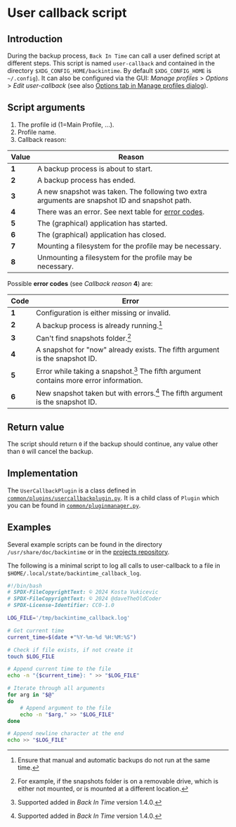 # User callback script
<!--
SPDX-FileCopyrightText: © 2015 Germar Reitze
SPDX-FileCopyrightText: © 2024 Kosta Vukicevic (stcksmsh)
SPDX-FileCopyrightText: © 2024 Christian BUHTZ <c.buhtz@posteo.jp>

SPDX-License-Identifier: GPL-2.0-or-later

This file is part of the program "Back In Time" which is released under GNU
General Public License v2 (GPLv2). See LICENSES directory or go to
<https://spdx.org/licenses/GPL-2.0-or-later.html>
-->
## Introduction

During the backup process, `Back In Time` can call a user defined script at
different steps. This script is named `user-callback` and contained in the directory
`$XDG_CONFIG_HOME/backintime`. By default `$XDG_CONFIG_HOME` is
`~/.config`). It can also be configured via the GUI: _Manage profiles_ >
_Options_ > _Edit user-callback_ (see also
[Options tab in Manage profiles dialog](settings.md#options)).

## Script arguments

1. The profile id (1=Main Profile, ...).
2. Profile name.
3. Callback reason:

| Value | Reason                                                             |
| ----- | -------------------------------------------------------------------|
| **1** | A backup process is about to start.                                |
| **2** | A backup process has ended.                                        |
| **3** | A new snapshot was taken. The following two extra arguments are snapshot ID and snapshot path. |
| **4** | There was an error. See next table for [error codes](#errorcodes). |
| **5** | The (graphical) application has started.                           |
| **6** | The (graphical) application has closed.                            |
| **7** | Mounting a filesystem for the profile may be necessary.            |
| **8** | Unmounting a filesystem for the profile may be necessary.          |

<a id="errorcodes"></a>
Possible **error codes** (see _Callback reason_ **4**) are:

| Code  | Error                                                              |
| ------| -------------------------------------------------------------------|
| **1** | Configuration is either missing or invalid.                        |
| **2** | A backup process is already running.[^1]                           |
| **3** | Can't find snapshots folder.[^2]                                   |
| **4** | A snapshot for "now" already exists. The fifth argument is the snapshot ID. |
| **5** | Error while taking a snapshot.[^3] The fifth argument contains more error information. |
| **6** | New snapshot taken but with errors.[^3] The fifth argument is the snapshot ID. |

## Return value

The script should return `0` if the backup should continue, any value other
than `0` will cancel the backup.

## Implementation

The `UserCallbackPlugin` is a class defined in
[`common/plugins/usercallbackplugin.py`](https://github.com/bit-team/backintime/blob/dev/common/plugins/usercallback.plugin.py).
It is a child class of `Plugin` which you can be found in
[`common/pluginmanager.py`](https://github.com/bit-team/backintime/blob/dev/common/pluginmanager.py).

## Examples

Several example scripts can be found in the directory
`/usr/share/doc/backintime` or in the
[projects repository](https://github.com/bit-team/backintime).

The following is a minimal script to log all calls to user-callback to a file
in `$HOME/.local/state/backintime_callback_log`.

```sh
#!/bin/bash
# SPDX-FileCopyrightText: © 2024 Kosta Vukicevic
# SPDX-FileCopyrightText: © 2024 @daveTheOldCoder
# SPDX-License-Identifier: CC0-1.0

LOG_FILE='/tmp/backintime_callback.log'

# Get current time
current_time=$(date +"%Y-%m-%d %H:%M:%S")

# Check if file exists, if not create it
touch $LOG_FILE

# Append current time to the file
echo -n "{$current_time}: " >> "$LOG_FILE"

# Iterate through all arguments
for arg in "$@"
do
    # Append argument to the file
    echo -n "$arg," >> "$LOG_FILE"
done

# Append newline character at the end
echo >> "$LOG_FILE"
```

[^1]: Ensure that manual and automatic backups do not run at the same time.
    
[^2]: For example, if the snapshots folder is on a removable drive, which is
    either not mounted, or is mounted at a different location.
    
[^3]: Supported added in _Back In Time_ version 1.4.0.
